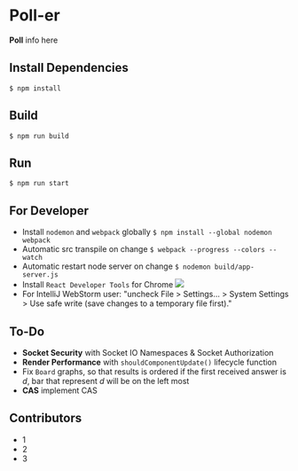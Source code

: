 # Poll-er
**Poll** info here

## Install Dependencies
`$ npm install`

## Build
`$ npm run build`

## Run
`$ npm run start`

## For Developer
+ Install `nodemon` and `webpack` globally
`$ npm install --global nodemon webpack`
+ Automatic src transpile on change
`$ webpack --progress --colors --watch`
+ Automatic restart node server on change
`$ nodemon build/app-server.js`
+ Install `React Developer Tools` for Chrome 
<a href="https://goo.gl/uNQAJA"><img src="http://chart.apis.google.com/chart?cht=qr&chs=120x120&choe=UTF-8&chld=H|0&chl=https://goo.gl/uNQAJA"/></a>
+ For IntelliJ WebStorm user:
"uncheck File > Settings... > System Settings > Use safe write (save changes to a temporary file first)."

## To-Do
+ **Socket Security** with Socket IO Namespaces & Socket Authorization
+ **Render Performance** with `shouldComponentUpdate()` lifecycle function
+ Fix `Board` graphs, so that results is ordered
if the first received answer is *d*, bar that represent *d* will be on the left most
+ **CAS** implement CAS

## Contributors
+ 1
+ 2
+ 3
